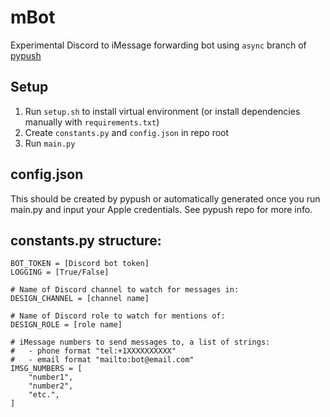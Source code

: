 # mBot

Experimental Discord to iMessage forwarding bot using `async` branch of [pypush](https://github.com/JJTech0130/pypush)

## Setup
1. Run `setup.sh` to install virtual environment (or install dependencies manually with `requirements.txt`)
2. Create `constants.py` and `config.json` in repo root
3. Run `main.py`

## config.json
This should be created by pypush or automatically generated once you run main.py and input your Apple credentials. See pypush repo for more info.

## constants.py structure:
```
BOT_TOKEN = [Discord bot token]
LOGGING = [True/False]

# Name of Discord channel to watch for messages in:
DESIGN_CHANNEL = [channel name]

# Name of Discord role to watch for mentions of:
DESIGN_ROLE = [role name]

# iMessage numbers to send messages to, a list of strings:
#   - phone format "tel:+1XXXXXXXXXX"
#   - email format "mailto:bot@email.com"
IMSG_NUMBERS = [
    "number1",
    "number2",
    "etc.",
]
```
